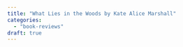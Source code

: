 ```yaml
---
title: "What Lies in the Woods by Kate Alice Marshall"
categories: 
  - "book-reviews"
draft: true
---
```



